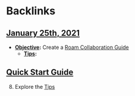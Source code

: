 
# Backlinks
## [January 25th, 2021](<January 25th, 2021.md>)
- **[Objective](<Objective.md>):** Create a [Roam Collaboration Guide](<Roam Collaboration Guide.md>)
    - **[Tips](<Tips.md>):**

## [Quick Start Guide](<Quick Start Guide.md>)
8. Explore the [Tips](<Tips.md>)

